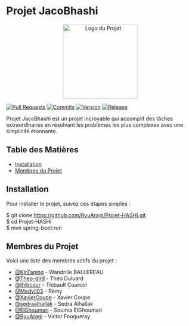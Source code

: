 <!-- Titre du Projet -->
# Projet JacoBhashi

<div align="center">
  <img src="https://github.com/RyuAragi/Projet-HASHI/assets/44385130/40ee9446-c68d-4362-81a9-e33b3670330e" alt="Logo du Projet" width="200">
</div>

[![Pull Requests](https://img.shields.io/github/issues-pr/RyuAragi/Projet-HASHI.svg?style=flat-square)](https://github.com/RyuAragi/Projet-HASHI/pulls)
[![Commits](https://img.shields.io/github/commits-since/RyuAragi/Projet-HASHI/latest.svg?style=flat-square)](https://github.com/RyuAragi/Projet-HASHI/commits/main)
[![Version](https://img.shields.io/github/v/tag/RyuAragi/Projet-HASHI.svg?style=flat-square&labelColor=green)](https://github.com/RyuAragi/Projet-HASHI/releases/latest)
[![Release](https://img.shields.io/github/release/RyuAragi/Projet-HASHI.svg?style=flat-square)](https://github.com/RyuAragi/Projet-HASHI/releases/latest)


<!-- Description -->
Projet JacoBhashi est un projet incroyable qui accomplit des tâches extraordinaires en résolvant les problèmes les plus complexes avec une simplicité étonnante.

<!-- Table des Matières -->
## Table des Matières
- [Installation](#installation)
- [Membres du Projet](#membres-du-projet)

<!-- Installation -->
## Installation
Pour installer le projet, suivez ces étapes simples :

$ git clone https://github.com/RyuAragi/Projet-HASHI.git</br>
$ cd Projet-HASHI</br>
$ mvn spring-boot:run</br>


<!-- Membres du Projet -->
## Membres du Projet

Voici une liste des membres actifs du projet :

- [@KirZaping](https://github.com/KirZaping) - Wandrille BALLEREAU
- [@Theo-dlrd](https://github.com/Theo-dlrd) - Théo Duluard
- [@thibcour](https://github.com/thibcour) - Thibault Courcol
- [@Medvil03](https://github.com/Medvil03) - Rémy
- [@XavierCoupe](https://github.com/XavierCoupe) - Xavier Coupe
- [@sedraalhallak](https://github.com/sedraalhallak) - Sedra Alhallak
- [@ElGhoumari](https://github.com/ElGhoumari) - Soumia ElGhoumari
- [@RyuAragi](https://github.com/RyuAragi) - Victor Fouqueray

